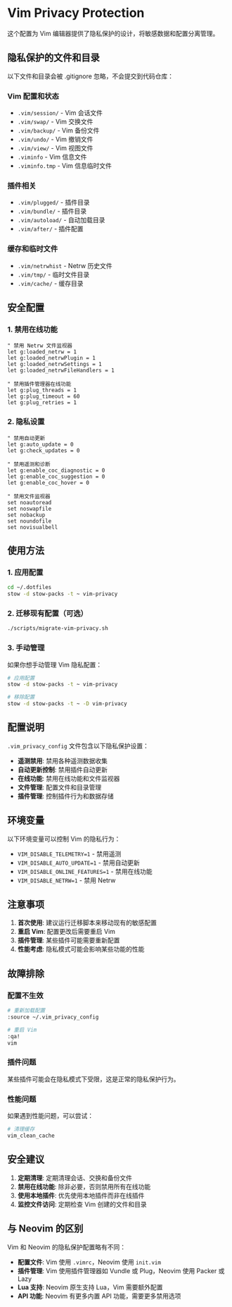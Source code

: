 # Vim Privacy Protection

这个配置为 Vim 编辑器提供了隐私保护的设计，将敏感数据和配置分离管理。

## 隐私保护的文件和目录

以下文件和目录会被 .gitignore 忽略，不会提交到代码仓库：

### Vim 配置和状态
- `.vim/session/` - Vim 会话文件
- `.vim/swap/` - Vim 交换文件
- `.vim/backup/` - Vim 备份文件
- `.vim/undo/` - Vim 撤销文件
- `.vim/view/` - Vim 视图文件
- `.viminfo` - Vim 信息文件
- `.viminfo.tmp` - Vim 信息临时文件

### 插件相关
- `.vim/plugged/` - 插件目录
- `.vim/bundle/` - 插件目录
- `.vim/autoload/` - 自动加载目录
- `.vim/after/` - 插件配置

### 缓存和临时文件
- `.vim/netrwhist` - Netrw 历史文件
- `.vim/tmp/` - 临时文件目录
- `.vim/cache/` - 缓存目录

## 安全配置

### 1. 禁用在线功能
```vim
" 禁用 Netrw 文件监视器
let g:loaded_netrw = 1
let g:loaded_netrwPlugin = 1
let g:loaded_netrwSettings = 1
let g:loaded_netrwFileHandlers = 1

" 禁用插件管理器在线功能
let g:plug_threads = 1
let g:plug_timeout = 60
let g:plug_retries = 1
```

### 2. 隐私设置
```vim
" 禁用自动更新
let g:auto_update = 0
let g:check_updates = 0

" 禁用遥测和诊断
let g:enable_coc_diagnostic = 0
let g:enable_coc_suggestion = 0
let g:enable_coc_hover = 0

" 禁用文件监视器
set noautoread
set noswapfile
set nobackup
set noundofile
set novisualbell
```

## 使用方法

### 1. 应用配置
```bash
cd ~/.dotfiles
stow -d stow-packs -t ~ vim-privacy
```

### 2. 迁移现有配置（可选）
```bash
./scripts/migrate-vim-privacy.sh
```

### 3. 手动管理
如果你想手动管理 Vim 隐私配置：

```bash
# 应用配置
stow -d stow-packs -t ~ vim-privacy

# 移除配置
stow -d stow-packs -t ~ -D vim-privacy
```

## 配置说明

`.vim_privacy_config` 文件包含以下隐私保护设置：

- **遥测禁用**: 禁用各种遥测数据收集
- **自动更新控制**: 禁用插件自动更新
- **在线功能**: 禁用在线功能和文件监视器
- **文件管理**: 配置文件和目录管理
- **插件管理**: 控制插件行为和数据存储

## 环境变量

以下环境变量可以控制 Vim 的隐私行为：

- `VIM_DISABLE_TELEMETRY=1` - 禁用遥测
- `VIM_DISABLE_AUTO_UPDATE=1` - 禁用自动更新
- `VIM_DISABLE_ONLINE_FEATURES=1` - 禁用在线功能
- `VIM_DISABLE_NETRW=1` - 禁用 Netrw

## 注意事项

1. **首次使用**: 建议运行迁移脚本来移动现有的敏感配置
2. **重启 Vim**: 配置更改后需要重启 Vim
3. **插件管理**: 某些插件可能需要重新配置
4. **性能考虑**: 隐私模式可能会影响某些功能的性能

## 故障排除

### 配置不生效
```bash
# 重新加载配置
:source ~/.vim_privacy_config

# 重启 Vim
:qa!
vim
```

### 插件问题
某些插件可能会在隐私模式下受限，这是正常的隐私保护行为。

### 性能问题
如果遇到性能问题，可以尝试：
```bash
# 清理缓存
vim_clean_cache
```

## 安全建议

1. **定期清理**: 定期清理会话、交换和备份文件
2. **禁用在线功能**: 除非必要，否则禁用所有在线功能
3. **使用本地插件**: 优先使用本地插件而非在线插件
4. **监控文件访问**: 定期检查 Vim 创建的文件和目录

## 与 Neovim 的区别

Vim 和 Neovim 的隐私保护配置略有不同：

- **配置文件**: Vim 使用 `.vimrc`，Neovim 使用 `init.vim`
- **插件管理**: Vim 使用插件管理器如 Vundle 或 Plug，Neovim 使用 Packer 或 Lazy
- **Lua 支持**: Neovim 原生支持 Lua，Vim 需要额外配置
- **API 功能**: Neovim 有更多内置 API 功能，需要更多禁用选项